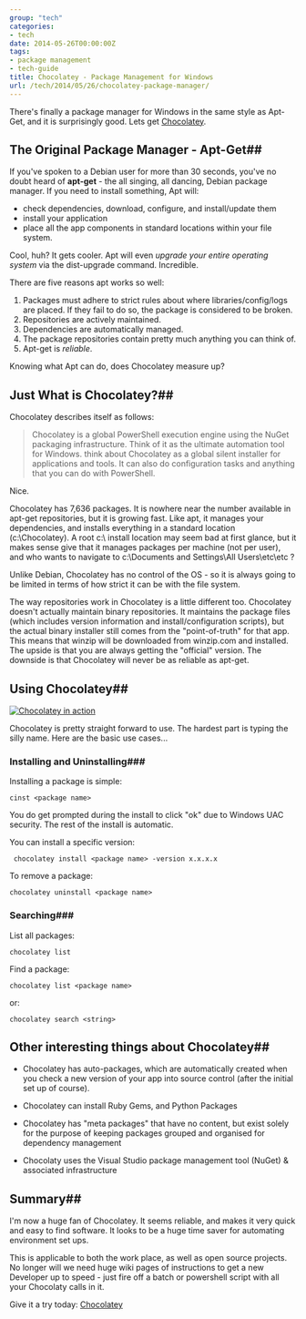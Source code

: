 ```yaml
---
group: "tech"
categories:
- tech
date: 2014-05-26T00:00:00Z
tags:
- package management
- tech-guide
title: Chocolatey - Package Management for Windows
url: /tech/2014/05/26/chocolatey-package-manager/
---
```




There's finally a package manager for Windows in the same style as Apt-Get, and it is surprisingly good. Lets get [Chocolatey](https://chocolatey.org/).

<!--more-->

## The Original Package Manager - Apt-Get##

If you've spoken to a Debian user for more than 30 seconds, you've no doubt heard of **apt-get** - the all singing, all dancing, Debian package manager. If you need to install something, Apt will:

- check dependencies, download, configure, and install/update them
- install your application
- place all the app components in standard locations within your file system.

Cool, huh? It gets cooler. Apt will even *upgrade your entire operating system* via the dist-upgrade command. Incredible.

There are five reasons apt works so well:

1. Packages must adhere to strict rules about where libraries/config/logs are placed. If they fail to do so, the package is considered to be broken.
2. Repositories are actively maintained.
3. Dependencies are automatically managed.
4. The package repositories contain pretty much anything you can think of.
5. Apt-get is *reliable*.

Knowing what Apt can do, does Chocolatey measure up?

## Just What is Chocolatey?##

Chocolatey describes itself as follows:

>Chocolatey is a global PowerShell execution engine using the NuGet packaging infrastructure. Think of it as the ultimate automation tool for Windows.
>think about Chocolatey as a global silent installer for applications and tools. It can also do configuration tasks and anything that you can do with PowerShell.

Nice.

Chocolatey has 7,636 packages. It is nowhere near the number available in apt-get repositories, but it is growing fast. Like apt, it manages your dependencies, and installs everything in a standard location (c:\Chocolatey). A root c:\ install location may seem bad at first glance, but it makes sense give that it manages packages per machine (not per user), and who wants to navigate to c:\Documents and Settings\All Users\etc\etc ?

Unlike Debian, Chocolatey has no control of the OS - so it is always going to be limited in terms of how strict it can be with the file system.

The way repositories work in Chocolatey is a little different too. Chocolatey doesn't actually maintain binary repositories. It maintains the package files (which includes version information and install/configuration scripts), but the actual binary installer still comes from the "point-of-truth" for that app. This means that winzip will be downloaded from winzip.com and installed. The upside is that you are always getting the "official" version. The downside is that Chocolatey will never be as reliable as apt-get.

## Using Chocolatey##

<a class="fancybox" rel="group" href="/images/choc.png" title="Chocolatey doing its thing"><img class="pure-img img-thumbnail" src="/images/choc.png" alt="Chocolatey in action" /></a>

Chocolatey is pretty straight forward to use. The hardest part is typing the silly name. Here are the basic use cases...

### Installing and Uninstalling###

Installing a package is simple:

	cinst <package name>

You do get prompted during the install to click "ok" due to Windows UAC security. The rest of the install is automatic.

You can install a specific version:

	 chocolatey install <package name> -version x.x.x.x

To remove a package:

	chocolatey uninstall <package name>


### Searching###

List all packages:

	chocolatey list

Find a package:

	chocolatey list <package name>

or:

	chocolatey search <string>

## Other interesting things about Chocolatey##

- Chocolatey has auto-packages, which are automatically created when you check a new version of your app into source control (after the initial set up of course).

- Chocolatey can install Ruby Gems, and Python Packages

- Chocolatey has "meta packages" that have no content, but exist solely for the purpose of keeping packages grouped and organised for dependency management

- Chocolaty uses the Visual Studio package management tool (NuGet) & associated infrastructure

## Summary##

I'm now a huge fan of Chocolatey. It seems reliable, and makes it very quick and easy to find software. It looks to be a huge time saver for automating environment set ups.

This is applicable to both the work place, as well as open source projects. No longer will we need huge wiki pages of instructions to get a new Developer up to speed - just fire off a batch or powershell script with all your Chocolaty calls in it.

Give it a try today: [Chocolatey](https://chocolatey.org/)
